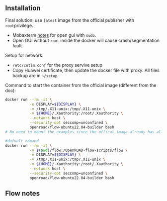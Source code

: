 ## Installation
Final solution: use `latest` image from the official publisher with `root`privilege.

+ Mobaxterm [notes](https://blog.mobatek.net/post/how-to-keep-X11-display-after-su-or-sudo/) for open gui with `sudo`.
+ Open GUI without `root` inside the docker will cause crash/segmentation fault.

Setup for network:
+ `/etc/cntlm.conf` for the proxy servive setup
+ Copy Huawei certificate, then update the docker file with proxy.
All files backup are in `~/setup`.

Command to start the container from the official image (different from the doc):
```bash
docker run --rm -it \
           -e DISPLAY=${DISPLAY} \
           -v /tmp/.X11-unix:/tmp/.X11-unix \
           -v ${HOME}/.Xauthority:/root/.Xauthority \
           --network host \
           --security-opt seccomp=unconfined \
           openroad/flow-ubuntu22.04-builder bash
# No need to mount the examples since the offical image already has all sources

#defualt comand
docker run --rm -it \
		   -v $(pwd)/flow:/OpenROAD-flow-scripts/flow \
           -e DISPLAY=${DISPLAY} \
           -v /tmp/.X11-unix:/tmp/.X11-unix \
           -v ${HOME}/.Xauthority:/root/.Xauthority \
           --network host \
           --security-opt seccomp=unconfined \
           openroad/flow-ubuntu22.04-builder bash
```

## Flow notes 
<!--stackedit_data:
eyJoaXN0b3J5IjpbMTg3NTEzNjYyNCwtMTQzMTI1MTk1MiwtMT
A2MDExOTY1LC03MzY0MjYwMDAsLTE3NjU3ODkxODIsLTEyNTQw
NzIzNjQsLTExMzg2MDgzMDIsMTQ3NDQ5NjQ1OCw5MzgxOTg2Nj
gsLTEzNDc0NjU5NTUsMTY5MjkxOTY5Nl19
-->